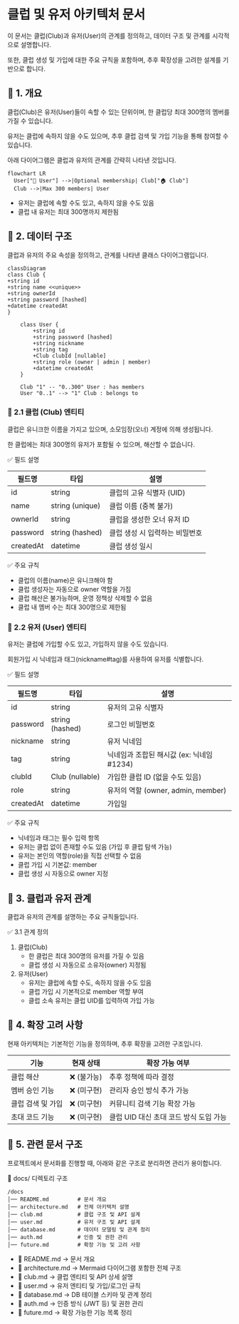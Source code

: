 # 클럽 및 유저 아키텍처 문서
이 문서는 클럽(Club)과 유저(User)의 관계를 정의하고, 데이터 구조 및 관계를 시각적으로 설명합니다.

또한, 클럽 생성 및 가입에 대한 주요 규칙을 포함하며, 추후 확장성을 고려한 설계를 기반으로 합니다.

## 📌 1. 개요
클럽(Club)은 유저(User)들이 속할 수 있는 단위이며, 한 클럽당 최대 300명의 멤버를 가질 수 있습니다.

유저는 클럽에 속하지 않을 수도 있으며, 추후 클럽 검색 및 가입 기능을 통해 참여할 수 있습니다.

아래 다이어그램은 클럽과 유저의 관계를 간략히 나타낸 것입니다.

```mermaid
flowchart LR
  User["🧑 User"] -->|Optional membership| Club["🏠 Club"]
  Club -->|Max 300 members| User
```

- 유저는 클럽에 속할 수도 있고, 속하지 않을 수도 있음
- 클럽 내 유저는 최대 300명까지 제한됨

## 📌 2. 데이터 구조
클럽과 유저의 주요 속성을 정의하고, 관계를 나타낸 클래스 다이어그램입니다.

```mermaid
classDiagram
class Club {
+string id
+string name <<unique>>
+string ownerId
+string password [hashed]
+datetime createdAt
}

    class User {
        +string id
        +string password [hashed]
        +string nickname
        +string tag
        +Club clubId [nullable]
        +string role (owner | admin | member)
        +datetime createdAt
    }

    Club "1" -- "0..300" User : has members
    User "0..1" --> "1" Club : belongs to
```

### 📌 2.1 클럽 (Club) 엔티티
클럽은 유니크한 이름을 가지고 있으며, 소모임장(오너) 계정에 의해 생성됩니다.

한 클럽에는 최대 300명의 유저가 포함될 수 있으며, 해산할 수 없습니다.

✅ 필드 설명

| 필드명 | 타입               | 설명                |
| --- |------------------|-------------------|
| id | string           | 클럽의 고유 식별자 (UID)  |
| name | string (unique)  | 클럽 이름 (중복 불가)     |
| ownerId | string           | 클럽을 생성한 오너 유저 ID  |
| password | string (hashed)  | 클럽 생성 시 입력하는 비밀번호 |
| createdAt | datetime         | 클럽 생성 일시          |


✅ 주요 규칙
- 클럽의 이름(name)은 유니크해야 함
- 클럽 생성자는 자동으로 owner 역할을 가짐
- 클럽 해산은 불가능하며, 운영 정책상 삭제할 수 없음
- 클럽 내 멤버 수는 최대 300명으로 제한됨

### 📌 2.2 유저 (User) 엔티티
유저는 클럽에 가입할 수도 있고, 가입하지 않을 수도 있습니다.

회원가입 시 닉네임과 태그(nickname#tag)를 사용하여 유저를 식별합니다.

✅ 필드 설명

| 필드명 | 타입                 | 설명                |
| --- |--------------------|-------------------|
| id | string             | 유저의 고유 식별자       |
| password | string (hashed)   | 로그인 비밀번호         |
| nickname | string            | 유저 닉네임           |
| tag | string              | 닉네임과 조합된 해시값 (ex: 닉네임#1234) |
| clubId | Club (nullable)    | 가입한 클럽 ID (없을 수도 있음) |
| role | string             | 유저의 역할 (owner, admin, member) |
| createdAt | datetime          | 가입일               |

✅ 주요 규칙
- 닉네임과 태그는 필수 입력 항목
- 유저는 클럽 없이 존재할 수도 있음 (가입 후 클럽 탐색 가능)
- 유저는 본인의 역할(role)을 직접 선택할 수 없음
- 클럽 가입 시 기본값: member
- 클럽 생성 시 자동으로 owner 지정

## 📌 3. 클럽과 유저 관계
클럽과 유저의 관계를 설명하는 주요 규칙들입니다.

✅ 3.1 관계 정의
1. 클럽(Club)
   - 한 클럽은 최대 300명의 유저를 가질 수 있음
   - 클럽 생성 시 자동으로 소유자(owner) 지정됨
2. 유저(User)
   - 유저는 클럽에 속할 수도, 속하지 않을 수도 있음
   - 클럽 가입 시 기본적으로 member 역할 부여
   - 클럽 소속 유저는 클럽 UID를 입력하여 가입 가능
   
## 📌 4. 확장 고려 사항
현재 아키텍처는 기본적인 기능을 정의하며, 추후 확장을 고려한 구조입니다.

| 기능            | 현재 상태       | 확장 가능 여부     |
|--------------|--------------|-----------------|
| 클럽 해산       | ❌ (불가능)    | 추후 정책에 따라 결정 |
| 멤버 승인 기능   | ❌ (미구현)    | 관리자 승인 방식 추가 가능 |
| 클럽 검색 및 가입 | ❌ (미구현)    | 커뮤니티 검색 기능 확장 가능 |
| 초대 코드 기능   | ❌ (미구현)    | 클럽 UID 대신 초대 코드 방식 도입 가능 |

## 📌 5. 관련 문서 구조
프로젝트에서 문서화를 진행할 때, 아래와 같은 구조로 분리하면 관리가 용이합니다.

📂 docs/ 디렉토리 구조
```plaintext
/docs
│── README.md         # 문서 개요
│── architecture.md   # 전체 아키텍처 설명
│── club.md           # 클럽 구조 및 API 설계
│── user.md           # 유저 구조 및 API 설계
│── database.md       # 데이터 모델링 및 관계 정리
│── auth.md           # 인증 및 권한 관리
│── future.md         # 확장 기능 및 고려 사항
```
- 📜 README.md → 문서 개요
- 📜 architecture.md → Mermaid 다이어그램 포함한 전체 구조
- 📜 club.md → 클럽 엔티티 및 API 상세 설명
- 📜 user.md → 유저 엔티티 및 가입/로그인 규칙
- 📜 database.md → DB 테이블 스키마 및 관계 정리
- 📜 auth.md → 인증 방식 (JWT 등) 및 권한 관리
- 📜 future.md → 확장 가능한 기능 목록 정리

